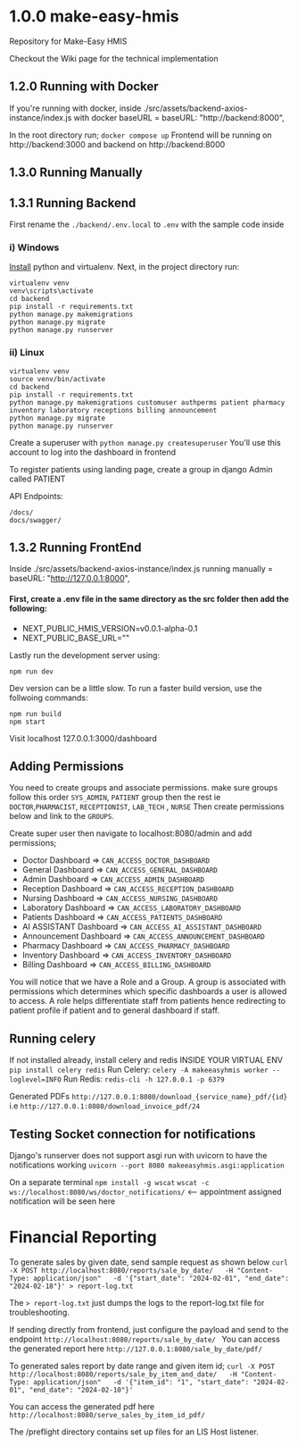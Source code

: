 # 1.0.0 make-easy-hmis

Repository for Make-Easy HMIS

Checkout the Wiki page for the technical implementation

## 1.2.0 Running with Docker

If you're running with docker, inside ./src/assets/backend-axios-instance/index.js
with docker baseURL = baseURL: "http://backend:8000",

In the root directory run;
`docker compose up`
Frontend will be running on http://backend:3000 and backend on http://backend:8000

## 1.3.0 Running Manually

## 1.3.1 Running Backend

First rename the `./backend/.env.local` to `.env` with the sample code inside

### i) Windows

[Install](https://medium.com/analytics-vidhya/virtual-environment-6ad5d9b6af59) python and virtualenv.
Next, in the project directory run:

```
virtualenv venv
venv\scripts\activate
cd backend
pip install -r requirements.txt
python manage.py makemigrations
python manage.py migrate
python manage.py runserver
```

### ii) Linux

```
virtualenv venv
source venv/bin/activate
cd backend
pip install -r requirements.txt
python manage.py makemigrations customuser authperms patient pharmacy inventory laboratory receptions billing announcement
python manage.py migrate
python manage.py runserver
```

Create a superuser with `python manage.py createsuperuser`
You'll use this account to log into the dashboard in frontend

To register patients using landing page, create a group in django Admin called PATIENT

API Endpoints:

```
/docs/
docs/swagger/
```

## 1.3.2 Running FrontEnd

Inside ./src/assets/backend-axios-instance/index.js
running manually = baseURL: "http://127.0.0.1:8000",

#### First, create a .env file in the same directory as the src folder then add the following:

- NEXT_PUBLIC_HMIS_VERSION=v0.0.1-alpha-0.1
- NEXT_PUBLIC_BASE_URL=""

Lastly run the development server using:

```
npm run dev
```

Dev version can be a little slow. To run a faster build version, use the follwoing commands:

```
npm run build
npm start
```

Visit localhost 127.0.0.1:3000/dashboard

## Adding Permissions

You need to create groups and associate permissions. make sure groups follow this order `SYS_ADMIN`, `PATIENT` group then the rest ie `DOCTOR`,`PHARMACIST`, `RECEPTIONIST`, `LAB_TECH` , `NURSE`
Then create permissions below and link to the `GROUPS`.

Create super user then navigate to localhost:8080/admin and add permissions;

- Doctor Dashboard => `CAN_ACCESS_DOCTOR_DASHBOARD`
- General Dashboard => `CAN_ACCESS_GENERAL_DASHBOARD`
- Admin Dashboard => `CAN_ACCESS_ADMIN_DASHBOARD`
- Reception Dashboard => `CAN_ACCESS_RECEPTION_DASHBOARD`
- Nursing Dashboard => `CAN_ACCESS_NURSING_DASHBOARD`
- Laboratory Dashboard => `CAN_ACCESS_LABORATORY_DASHBOARD`
- Patients Dashboard => `CAN_ACCESS_PATIENTS_DASHBOARD`
- AI ASSISTANT Dashboard => `CAN_ACCESS_AI_ASSISTANT_DASHBOARD`
- Announcement Dashboard => `CAN_ACCESS_ANNOUNCEMENT_DASHBOARD`
- Pharmacy Dashboard => `CAN_ACCESS_PHARMACY_DASHBOARD`
- Inventory Dashboard => `CAN_ACCESS_INVENTORY_DASHBOARD`
- Billing Dashboard => `CAN_ACCESS_BILLING_DASHBOARD`

You will notice that we have a Role and a Group. A group is associated with permissions which determines which specific dashboards a user is allowed to access. A role helps differentiate staff from patients hence redirecting to patient profile if patient and to general dashboard if staff.

## Running celery

If not installed already, install celery and redis INSIDE YOUR VIRTUAL ENV
`pip install celery redis`
Run Celery: `celery -A makeeasyhmis worker --loglevel=INFO`
Run Redis: `redis-cli -h 127.0.0.1 -p 6379`

Generated PDFs
`http://127.0.0.1:8080/download_{service_name}_pdf/{id}`
i.e `http://127.0.0.1:8080/download_invoice_pdf/24`

## Testing Socket connection for notifications

Django's runserver does not support asgi
run with uvicorn to have the notifications working
`uvicorn --port 8080 makeeasyhmis.asgi:application`

On a separate terminal
`npm install -g wscat`
`wscat -c ws://localhost:8080/ws/doctor_notifications/` <-- appointment assigned notification will be seen here

# Financial Reporting

To generate sales by given date, send sample request as shown below
`curl -X POST http://localhost:8080/reports/sale_by_date/   -H "Content-Type: application/json"   -d '{"start_date": "2024-02-01", "end_date": "2024-02-18"}' > report-log.txt`

The `> report-log.txt` just dumps the logs to the report-log.txt file for troubleshooting.

If sending directly from frontend, just configure the payload and send to the endpoint `http://localhost:8080/reports/sale_by_date/ `
You can access the generated report here
`http://127.0.0.1:8080/sale_by_date/pdf/`

To generated sales report by date range and given item id;
`curl -X POST http://localhost:8080/reports/sale_by_item_and_date/   -H "Content-Type: application/json"   -d '{"item_id": "1", "start_date": "2024-02-01", "end_date": "2024-02-10"}'`

You can access the generated pdf here ``http://localhost:8080/serve_sales_by_item_id_pdf/``




The /preflight directory contains set up files for an LIS Host listener.
